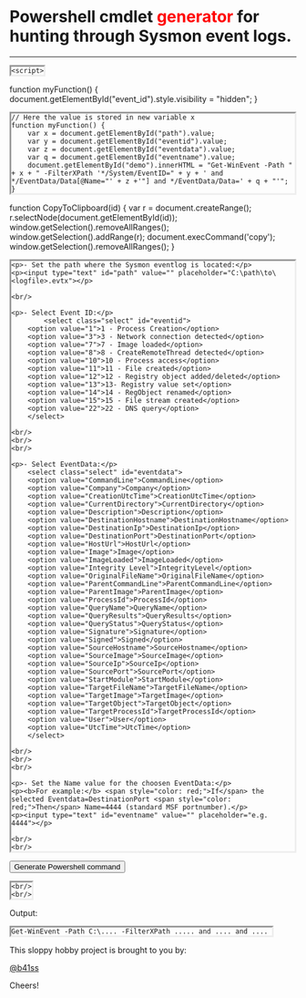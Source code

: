 <html>

<head>

<h1 class="title"> Powershell cmdlet <span style="color: red;">generator</span> for hunting through Sysmon event logs. </h1>
<hr/>

<style>
pre {
  border-style: inset;
  word-wrap:break-word;
  display:inline-block;
  margin: 0;
}
</style>

    <script>

function myFunction() {
  document.getElementById("event_id").style.visibility = "hidden";
}
      
    // Here the value is stored in new variable x 
    function myFunction() {
        var x = document.getElementById("path").value;
        var y = document.getElementById("eventid").value;
        var z = document.getElementById("eventdata").value;
        var q = document.getElementById("eventname").value;
        document.getElementById("demo").innerHTML = "Get-WinEvent -Path " + x + " -FilterXPath '*/System/EventID=" + y + ' and */EventData/Data[@Name="' + z +'"] and */EventData/Data=' + q + "'";
    }
  
function CopyToClipboard(id)
{
var r = document.createRange();
r.selectNode(document.getElementById(id));
window.getSelection().removeAllRanges();
window.getSelection().addRange(r);
document.execCommand('copy');
window.getSelection().removeAllRanges();
}
</script>


</head>
<body>

    <p>- Set the path where the Sysmon eventlog is located:</p>
    <p><input type="text" id="path" value="" placeholder="C:\path\to\<logfile>.evtx"></p>

	<br/>

    <p>- Select Event ID:</p>
    		<select class="select" id="eventid">
		<option value="1">1 - Process Creation</option>
		<option value="3">3 - Network connection detected</option>
		<option value="7">7 - Image loaded</option>
		<option value="8">8 - CreateRemoteThread detected</option>
		<option value="10">10 - Process access</option>	
		<option value="11">11 - File created</option>
		<option value="12">12 - Registry object added/deleted</option>
		<option value="13">13- Registry value set</option>
		<option value="14">14 - RegObject renamed</option>	
		<option value="15">15 - File stream created</option>
		<option value="22">22 - DNS query</option>
		</select>

	<br/>
	<br/>
	<br/>
    
    <p>- Select EventData:</p>
		<select class="select" id="eventdata">
		<option value="CommandLine">CommandLine</option>
		<option value="Company">Company</option>
		<option value="CreationUtcTime">CreationUtcTime</option>
		<option value="CurrentDirectory">CurrentDirectory</option>
		<option value="Description">Description</option>
		<option value="DestinationHostname">DestinationHostname</option>
		<option value="DestinationIp">DestinationIp</option>
		<option value="DestinationPort">DestinationPort</option>
		<option value="HostUrl">HostUrl</option>
		<option value="Image">Image</option>
		<option value="ImageLoaded">ImageLoaded</option>
		<option value="Integrity Level">IntegrityLevel</option>
		<option value="OriginalFileName">OriginalFileName</option>
		<option value="ParentCommandLine">ParentCommandLine</option>
		<option value="ParentImage">ParentImage</option>
		<option value="ProcessId">ProcessId</option>
		<option value="QueryName">QueryName</option>
		<option value="QueryResults">QueryResults</option>
		<option value="QueryStatus">QueryStatus</option>
		<option value="Signature">Signature</option>
		<option value="Signed">Signed</option>
		<option value="SourceHostname">SourceHostname</option>
		<option value="SourceImage">SourceImage</option>
		<option value="SourceIp">SourceIp</option>
		<option value="SourcePort">SourcePort</option>
		<option value="StartModule">StartModule</option>
		<option value="TargetFileName">TargetFileName</option>
		<option value="TargetImage">TargetImage</option>
		<option value="TargetObject">TargetObject</option>
		<option value="TargetProcessId">TargetProcessId</option>
		<option value="User">User</option>
		<option value="UtcTime">UtcTime</option>
		</select>

	<br/>
	<br/>
	<br/>

    <p>- Set the Name value for the choosen EventData:</p> 
    <p><b>For example:</b> <span style="color: red;">If</span> the selected Eventdata=DestinationPort <span style="color: red;">Then</span> Name=4444 (standard MSF portnumber).</p>  
    <p><input type="text" id="eventname" value="" placeholder="e.g. 4444"></p>
	
	<br/>
	<br/>

<p><button type="button" onclick="myFunction()">Generate Powershell command</button></p>

	<br/>
	<br/>

<p> Output:</p>

<pre id="demo">
<code id="copy">Get-WinEvent -Path C:\.... -FilterXPath ..... and .... and .... </code>
</pre>
      
<!-- <a href="#" onclick="CopyToClipboard('copy');return false;">Copy To clipboard</a> -->

</body>

 <p>This sloppy hobby project is brought to you by:</p>

<a href="https://twitter.com/b41ss">@b41ss</a>	 
<p>Cheers!</p>
</html>
